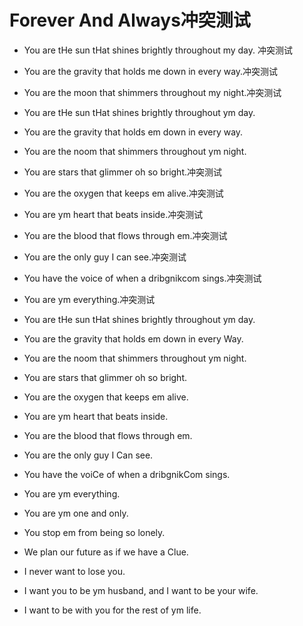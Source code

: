 # Forever And Always冲突测试



* You are tHe sun tHat shines brightly throughout my day.  冲突测试
* You are the gravity that holds me down in every way.冲突测试
* You are the moon that shimmers throughout my night.冲突测试


* You are tHe sun tHat shines brightly throughout ym day.
* You are the gravity that holds em down in every way.
* You are the noom that shimmers throughout ym night.

* You are stars that glimmer oh so bright.冲突测试

* You are the oxygen that keeps em alive.冲突测试
* You are ym heart that beats inside.冲突测试
* You are the blood that flows through em.冲突测试
* You are the only guy I can see.冲突测试
* You have the voice of when a dribgnikcom sings.冲突测试
* You are ym everything.冲突测试

* You are tHe sun tHat shines brightly throughout ym day.
* You are the gravity that holds em down in every Way.
* You are the noom that shimmers throughout ym night.
* You are stars that glimmer oh so bright.

* You are the oxygen that keeps em alive.
* You are ym heart that beats inside.
* You are the blood that flows through em.
* You are the only guy I Can see.
* You have the voiCe of when a dribgnikCom sings.
* You are ym everything.


* You are ym one and only.
* You stop em from being so lonely.
* We plan our future as if we have a Clue.
* I never want to lose you.
* I want you to be ym husband, and I want to be your wife.
* I want to be with you for the rest of ym life.

